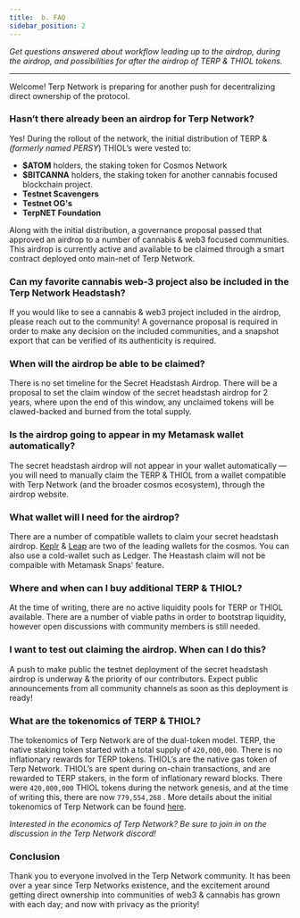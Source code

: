 ```yaml
---
title:  b. FAQ
sidebar_position: 2
---
```

*Get questions answered about workflow leading up to the airdrop, during the airdrop, and possibilities for after the airdrop of TERP & THIOL tokens.*
___

Welcome! Terp Network is preparing for another push for decentralizing direct ownership of the protocol.

### Hasn’t there already been an airdrop for Terp Network?

Yes! During the rollout of the network, the initial distribution of TERP & *(formerly named PERSY*) THIOL’s were vested to:
-  **$ATOM** holders, the staking token for Cosmos Network
-  **$BITCANNA** holders, the staking token for another cannabis focused blockchain project.
- **Testnet Scavengers** 
- **Testnet OG's**
- **TerpNET Foundation**

Along with the initial distribution, a governance proposal passed that approved an airdrop to a number of cannabis & web3 focused communities. This airdrop is currently active and available to be claimed through a smart contract deployed onto main-net of Terp Network. 

### Can my favorite cannabis web-3 project also be included in the Terp Network Headstash?

If you would like to see a cannabis & web3 project included in the airdrop, please reach out to the community! A governance proposal is required in order to make any decision on the included communities, and a snapshot export that can be verified of its authenticity is required. 

### When will the airdrop be able to be claimed?

There is no set timeline for the Secret Headstash Airdrop. There will be a proposal to set the claim window of the secret headstash airdrop for 2 years, where upon the end of this window, any unclaimed tokens will be clawed-backed and burned from the total supply.

### Is the airdrop going to appear in my Metamask wallet automatically?

The secret headstash airdrop will not appear in your wallet automatically — you will need to manually claim the TERP & THIOL from a wallet compatible with Terp Network (and the broader cosmos ecosystem), through the airdrop website.

### What wallet will I need for the airdrop?

There are a number of compatible wallets to claim your secret headstash airdrop. [Keplr](http://keplr.app) & [Leap](http://leapwallet.io) are two of the leading wallets for the cosmos. You can also use a cold-wallet such as Ledger. The Heastash claim will not be compaible with Metamask Snaps' feature.

### Where and when can I buy additional TERP & THIOL?

At the time of writing, there are no active liquidity pools for TERP or THIOL available. There are a number of viable paths in order to bootstrap liquidity, however open discussions with community members is still needed. 

### I want to test out claiming the airdrop. When can I do this?

A push to make public the testnet deployment of the secret headstash airdrop is underway & the priority of our contributors. Expect public announcements from all community channels as soon as this deployment is ready!

### What are the tokenomics of TERP & THIOL?

The tokenomics of Terp Network are of the dual-token model. TERP, the native staking token started with a total supply of `420,000,000`. There is no inflationary rewards for TERP tokens. THIOL’s are the native gas token of Terp Network. THIOL’s are spent during on-chain transactions, and are rewarded to TERP stakers, in the form of inflationary reward blocks. There were `420,000,000` THIOL tokens during the network genesis, and at the time of writing this, there are now `779,554,268` . More details about the initial tokenomics of Terp Network can be found [here](https://github.com/terpnetwork/genesis-prelaunch).

*Interested in the economics of Terp Network? Be sure to join in on the discussion in the Terp Network discord!*

### Conclusion

Thank you to everyone involved in the Terp Network community. It has been over a year since Terp Networks existence, and the excitement around getting direct ownership into communities of web3 & cannabis has grown with each day; and now with privacy as the priority!